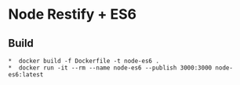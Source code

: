 # Node Restify + ES6

## Build

    *  docker build -f Dockerfile -t node-es6 .
    *  docker run -it --rm --name node-es6 --publish 3000:3000 node-es6:latest